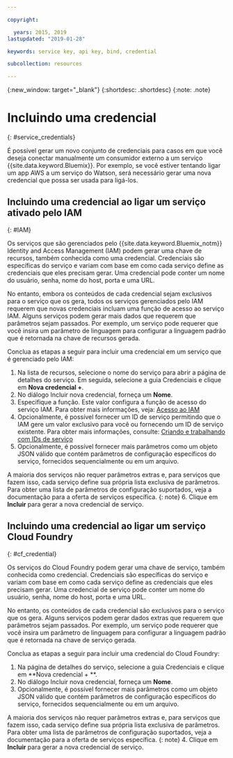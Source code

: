```yaml
---

copyright:

  years: 2015, 2019
lastupdated: "2019-01-28"

keywords: service key, api key, bind, credential

subcollection: resources

---
```


{:new_window: target="_blank"}
{:shortdesc: .shortdesc}
{:note: .note}


# Incluindo uma credencial
{: #service_credentials}

É possível gerar um novo conjunto de credenciais para casos em que você deseja conectar manualmente um consumidor externo a um serviço {{site.data.keyword.Bluemix}}. Por exemplo, se você estiver tentando ligar um app AWS a um serviço do Watson, será necessário gerar uma nova credencial que possa ser usada para ligá-los.

## Incluindo uma credencial ao ligar um serviço ativado pelo IAM
{: #IAM}

Os serviços que são gerenciados pelo {{site.data.keyword.Bluemix_notm}} Identity and Access Management (IAM) podem gerar uma chave de recursos, também conhecida como uma credencial. Credenciais são específicas do serviço e variam com base em como cada serviço
define as credenciais que eles precisam gerar. Uma credencial pode conter um nome do usuário, senha, nome do host, porta e uma URL.

No entanto, embora os conteúdos de cada credencial sejam exclusivos para o serviço que os gera, todos os serviços gerenciados pelo IAM requerem que novas credenciais incluam uma função de acesso ao serviço IAM. Alguns serviços podem gerar mais dados que requerem que parâmetros sejam passados. Por exemplo, um serviço pode requerer que você insira um parâmetro de linguagem para configurar a linguagem padrão que é retornada na chave de recursos gerada.

Conclua as etapas a seguir para incluir uma credencial em um serviço que é gerenciado pelo IAM:

1. Na lista de recursos, selecione o nome do serviço para abrir a página de detalhes do serviço. Em seguida, selecione a guia Credenciais e clique em **Nova credencial +**.
2. No diálogo Incluir nova credencial, forneça um **Nome**.
3. Especifique a função. Este valor configura a função de acesso do serviço IAM. Para obter mais informações, veja: [Acesso ao IAM](/docs/iam?topic=iam-userroles)
4. Opcionalmente, é possível fornecer um ID de serviço permitindo que o IAM gere um valor exclusivo para você ou fornecendo um ID de serviço existente. Para obter mais informações, consulte: [Criando e trabalhando com IDs de serviço](/docs/iam?topic=iam-serviceids)
5. Opcionalmente, é possível fornecer mais parâmetros como um objeto JSON válido que contém parâmetros de configuração específicos do serviço, fornecidos sequencialmente ou em um arquivo.

  A maioria dos serviços não requer parâmetros extras e, para serviços que fazem isso, cada serviço define sua própria lista exclusiva de parâmetros. Para obter uma lista de parâmetros de configuração suportados, veja a documentação para a oferta de serviços específica.
  {: note}
6. Clique em **Incluir** para gerar a nova credencial de serviço.

## Incluindo uma credencial ao ligar um serviço Cloud Foundry
{: #cf_credential}

Os serviços do Cloud Foundry podem gerar uma chave de serviço, também conhecida como credencial. Credenciais são específicas do serviço e variam com base em como cada serviço
define as credenciais que eles precisam gerar. Uma credencial de serviço pode conter um nome do usuário, senha, nome do host, porta e uma URL.

No entanto, os conteúdos de cada credencial são exclusivos para o serviço que os gera. Alguns serviços podem gerar dados extras que requerem que parâmetros sejam passados. Por exemplo, um serviço pode requerer que você insira um parâmetro de linguagem para configurar a linguagem padrão que é retornada na chave de serviço gerada.

Conclua as etapas a seguir para incluir uma credencial do Cloud Foundry:

1. Na página de detalhes do serviço, selecione a guia Credenciais e clique em **Nova credencial + **.
2. No diálogo Incluir nova credencial, forneça um **Nome**.
3. Opcionalmente, é possível fornecer mais parâmetros como um objeto JSON válido que contém parâmetros de configuração específicos do serviço, fornecidos sequencialmente ou em um arquivo.

  A maioria dos serviços não requer parâmetros extras e, para serviços que fazem isso, cada serviço define sua própria lista exclusiva de parâmetros. Para obter uma lista de parâmetros de configuração suportados, veja a documentação para a oferta de serviços específica.
  {: note}
4. Clique em **Incluir** para gerar a nova credencial de serviço.

